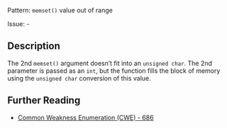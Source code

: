 Pattern: `memset()` value out of range

Issue: -

## Description

The 2nd `memset()` argument doesn’t fit into an `unsigned char`. The 2nd parameter is passed as an `int`, but the function fills the block of memory using the `unsigned char` conversion of this value.

## Further Reading

* [Common Weakness Enumeration (CWE) - 686](https://cwe.mitre.org/data/definitions/686.html)
